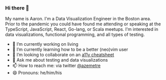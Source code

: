 ### Hi there 👋

My name is Aaron. I'm a Data Visualization Engineer in the Boston area. Prior to the pandemic you could have found me attending or speaking at the TypeScript, JavaScript, React, Go-lang, or Scala meetups. I'm interested in data visualizations, functional programming, and all types of testing.

- 🔭 I’m currently working on living
- 🌱 I’m currently learning how to be a better (neo)vim user
- 👯 I’m looking to collaborate on an [a11y cheatsheet](https://github.com/azemetre/web-a11y-cheatsheet)
- 💬 Ask me about testing and data visualizations
- 📫 How to reach me: via twitter [@azemetre](https://twitter.com/azemetre)
- 😄 Pronouns: he/him/his
